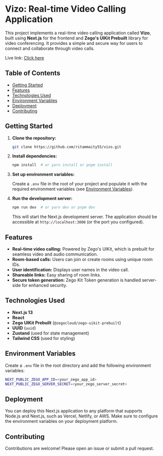 # Vizo: Real-time Video Calling Application

This project implements a real-time video calling application called **Vizo**, built using **Next.js** for the frontend and **Zego's UIKit Prebuilt** library for video conferencing. It provides a simple and secure way for users to connect and collaborate through video calls.

Live link: [Click here](https://vizo-seven.vercel.app/)

## Table of Contents
  - [Getting Started](#getting-started)
  - [Features](#features)
  - [Technologies Used](#technologies-used)
  - [Environment Variables](#environment-variables)
  - [Deployment](#deployment)
  - [Contributing](#contributing)

## Getting Started

1. **Clone the repository:**

   ```bash
   git clone https://github.com/ritammaity55/vizo.git
   ```

2. **Install dependencies:**

   ```bash
   npm install  # or yarn install or pnpm install
   ```

3. **Set up environment variables:**

   Create a `.env` file in the root of your project and populate it with the required environment variables (see [Environment Variables](#environment-variables)).

4. **Run the development server:**

   ```bash
   npm run dev  # or yarn dev or pnpm dev
   ```

   This will start the Next.js development server. The application should be accessible at `http://localhost:3000` (or the port you configured).

## Features

- **Real-time video calling:** Powered by Zego's UIKit, which is prebuilt for seamless video and audio communication.
- **Room-based calls:** Users can join or create rooms using unique room IDs.
- **User identification:** Displays user names in the video call.
- **Shareable links:** Easy sharing of room links.
- **Secure token generation:** Zego Kit Token generation is handled server-side for enhanced security.

## Technologies Used

- **Next.js 13**
- **React**
- **Zego UIKit Prebuilt** (`@zegocloud/zego-uikit-prebuilt`)
- **UUID** (`uuid`)
- **Zustand** (used for state management)
- **Tailwind CSS** (used for styling)

## Environment Variables

Create a `.env` file in the root directory and add the following environment variables:

```bash
NEXT_PUBLIC_ZEGO_APP_ID=<your_zego_app_id>
NEXT_PUBLIC_ZEGO_SERVER_SECRET=<your_zego_server_secret>
```

## Deployment

You can deploy this Next.js application to any platform that supports Node.js and Next.js, such as Vercel, Netlify, or AWS. Make sure to configure the environment variables on your deployment platform.

## Contributing

Contributions are welcome! Please open an issue or submit a pull request.
